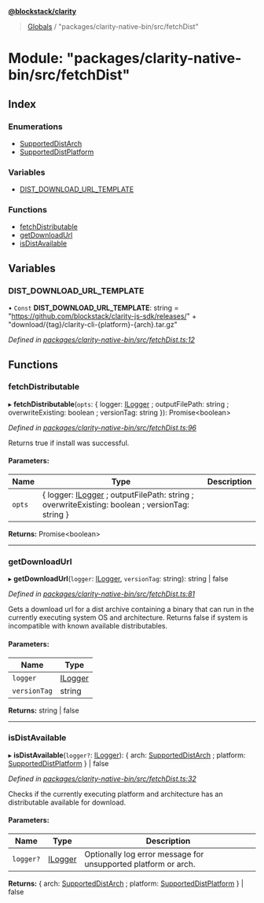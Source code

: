 **[@blockstack/clarity](../README.md)**

> [Globals](../globals.md) / "packages/clarity-native-bin/src/fetchDist"

# Module: "packages/clarity-native-bin/src/fetchDist"

## Index

### Enumerations

- [SupportedDistArch](../enums/_packages_clarity_native_bin_src_fetchdist_.supporteddistarch.md)
- [SupportedDistPlatform](../enums/_packages_clarity_native_bin_src_fetchdist_.supporteddistplatform.md)

### Variables

- [DIST_DOWNLOAD_URL_TEMPLATE](_packages_clarity_native_bin_src_fetchdist_.md#dist_download_url_template)

### Functions

- [fetchDistributable](_packages_clarity_native_bin_src_fetchdist_.md#fetchdistributable)
- [getDownloadUrl](_packages_clarity_native_bin_src_fetchdist_.md#getdownloadurl)
- [isDistAvailable](_packages_clarity_native_bin_src_fetchdist_.md#isdistavailable)

## Variables

### DIST_DOWNLOAD_URL_TEMPLATE

• `Const` **DIST_DOWNLOAD_URL_TEMPLATE**: string = "https://github.com/blockstack/clarity-js-sdk/releases/" + "download/{tag}/clarity-cli-{platform}-{arch}.tar.gz"

_Defined in [packages/clarity-native-bin/src/fetchDist.ts:12](https://github.com/blockstack/clarity-js-sdk/blob/711ac7c/packages/clarity-native-bin/src/fetchDist.ts#L12)_

## Functions

### fetchDistributable

▸ **fetchDistributable**(`opts`: { logger: [ILogger](../interfaces/_packages_clarity_native_bin_src_logger_.ilogger.md) ; outputFilePath: string ; overwriteExisting: boolean ; versionTag: string }): Promise\<boolean>

_Defined in [packages/clarity-native-bin/src/fetchDist.ts:96](https://github.com/blockstack/clarity-js-sdk/blob/711ac7c/packages/clarity-native-bin/src/fetchDist.ts#L96)_

Returns true if install was successful.

#### Parameters:

| Name   | Type                                                                                                                                                                | Description |
| ------ | ------------------------------------------------------------------------------------------------------------------------------------------------------------------- | ----------- |
| `opts` | { logger: [ILogger](../interfaces/_packages_clarity_native_bin_src_logger_.ilogger.md) ; outputFilePath: string ; overwriteExisting: boolean ; versionTag: string } |             |

**Returns:** Promise\<boolean>

---

### getDownloadUrl

▸ **getDownloadUrl**(`logger`: [ILogger](../interfaces/_packages_clarity_native_bin_src_logger_.ilogger.md), `versionTag`: string): string \| false

_Defined in [packages/clarity-native-bin/src/fetchDist.ts:81](https://github.com/blockstack/clarity-js-sdk/blob/711ac7c/packages/clarity-native-bin/src/fetchDist.ts#L81)_

Gets a download url for a dist archive containing a binary that
can run in the currently executing system OS and architecture.
Returns false if system is incompatible with known available distributables.

#### Parameters:

| Name         | Type                                                                         |
| ------------ | ---------------------------------------------------------------------------- |
| `logger`     | [ILogger](../interfaces/_packages_clarity_native_bin_src_logger_.ilogger.md) |
| `versionTag` | string                                                                       |

**Returns:** string \| false

---

### isDistAvailable

▸ **isDistAvailable**(`logger?`: [ILogger](../interfaces/_packages_clarity_native_bin_src_logger_.ilogger.md)): { arch: [SupportedDistArch](../enums/_packages_clarity_native_bin_src_fetchdist_.supporteddistarch.md) ; platform: [SupportedDistPlatform](../enums/_packages_clarity_native_bin_src_fetchdist_.supporteddistplatform.md) } \| false

_Defined in [packages/clarity-native-bin/src/fetchDist.ts:32](https://github.com/blockstack/clarity-js-sdk/blob/711ac7c/packages/clarity-native-bin/src/fetchDist.ts#L32)_

Checks if the currently executing platform and architecture has an distributable available
for download.

#### Parameters:

| Name      | Type                                                                         | Description                                                    |
| --------- | ---------------------------------------------------------------------------- | -------------------------------------------------------------- |
| `logger?` | [ILogger](../interfaces/_packages_clarity_native_bin_src_logger_.ilogger.md) | Optionally log error message for unsupported platform or arch. |

**Returns:** { arch: [SupportedDistArch](../enums/_packages_clarity_native_bin_src_fetchdist_.supporteddistarch.md) ; platform: [SupportedDistPlatform](../enums/_packages_clarity_native_bin_src_fetchdist_.supporteddistplatform.md) } \| false
